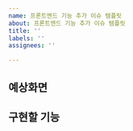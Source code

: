 ```yaml
---
name: 프론트엔드 기능 추가 이슈 템플릿
about: 프론트엔드 기능 추가 이슈 템플릿
title: ''
labels: ''
assignees: ''

---
```


## 예상화면

## 구현할 기능
